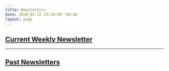 ```yaml
---
title: Newsletters
date: 2018-03-12 23:39:00 -04:00
layout: page
---
```



## [Current Weekly Newsletter](https://docs.google.com/document/d/1c9noDp4crDN3kzDnXp6owDDsxNlR2XBBRXVmY0e4UxQ/edit?ts=5a5e9634)

---

## [Past Newsletters](http://www.indivisibleacton.org/2017/10/24/newsletters.html)